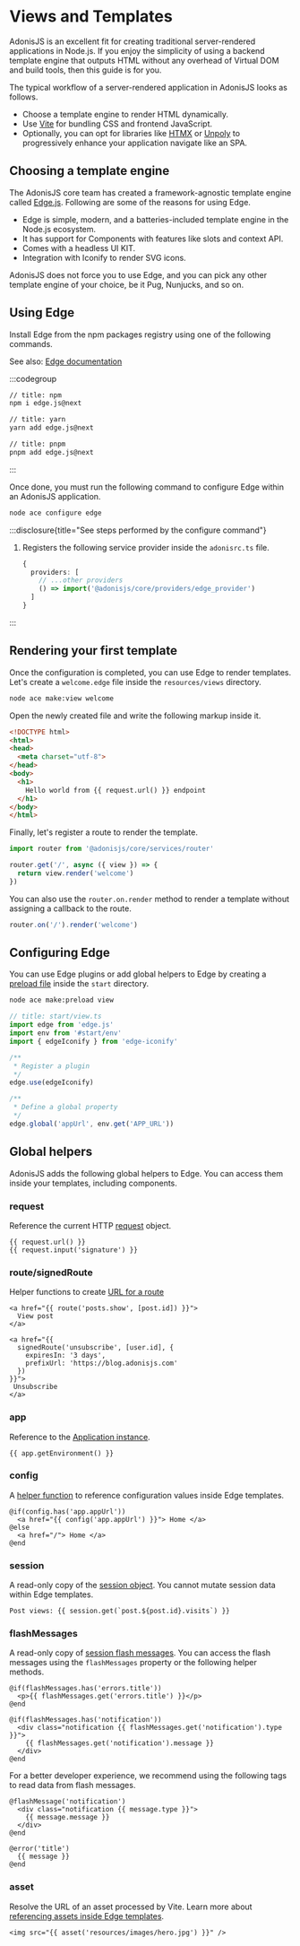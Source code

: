 # Views and Templates

AdonisJS is an excellent fit for creating traditional server-rendered applications in Node.js. If you enjoy the simplicity of using a backend template engine that outputs HTML without any overhead of Virtual DOM and build tools, then this guide is for you.

The typical workflow of a server-rendered application in AdonisJS looks as follows.

- Choose a template engine to render HTML dynamically.
- Use [Vite](./assets_bundling.md) for bundling CSS and frontend JavaScript.
- Optionally, you can opt for libraries like [HTMX](https://htmx.org/) or [Unpoly](https://unpoly.com/) to progressively enhance your application navigate like an SPA.

## Choosing a template engine
The AdonisJS core team has created a framework-agnostic template engine called [Edge.js](https://edgejs.dev). Following are some of the reasons for using Edge.

- Edge is simple, modern, and a batteries-included template engine in the Node.js ecosystem.
- It has support for Components with features like slots and context API.
- Comes with a headless UI KIT.
- Integration with Iconify to render SVG icons.

AdonisJS does not force you to use Edge, and you can pick any other template engine of your choice, be it Pug, Nunjucks, and so on.

## Using Edge
Install Edge from the npm packages registry using one of the following commands.

See also: [Edge documentation](https://edgejs.dev)

:::codegroup

```sh
// title: npm
npm i edge.js@next
```

```sh
// title: yarn
yarn add edge.js@next
```

```sh
// title: pnpm
pnpm add edge.js@next
```

:::

Once done, you must run the following command to configure Edge within an AdonisJS application. 

```sh
node ace configure edge
```

:::disclosure{title="See steps performed by the configure command"}

1. Registers the following service provider inside the `adonisrc.ts` file.

    ```ts
    {
      providers: [
        // ...other providers
        () => import('@adonisjs/core/providers/edge_provider')
      ]
    }
    ```

:::

## Rendering your first template
Once the configuration is completed, you can use Edge to render templates. Let's create a `welcome.edge` file inside the `resources/views` directory.

```sh
node ace make:view welcome
```

Open the newly created file and write the following markup inside it.

```html
<!DOCTYPE html>
<html>
<head>
  <meta charset="utf-8">
</head>
<body>
  <h1>
    Hello world from {{ request.url() }} endpoint
  </h1>
</body>
</html>
```

Finally, let's register a route to render the template.

```ts
import router from '@adonisjs/core/services/router'

router.get('/', async ({ view }) => {
  return view.render('welcome')
})
```

You can also use the `router.on.render` method to render a template without assigning a callback to the route.

```ts
router.on('/').render('welcome')
```

## Configuring Edge
You can use Edge plugins or add global helpers to Edge by creating a [preload file](../fundamentals/adonisrc_file.md#preloads) inside the `start` directory.

```sh
node ace make:preload view
```

```ts
// title: start/view.ts
import edge from 'edge.js'
import env from '#start/env'
import { edgeIconify } from 'edge-iconify'

/**
 * Register a plugin
 */
edge.use(edgeIconify)

/**
 * Define a global property
 */
edge.global('appUrl', env.get('APP_URL'))
```

## Global helpers
AdonisJS adds the following global helpers to Edge. You can access them inside your templates, including components.

### request
Reference the current HTTP [request](./request.md) object.

```edge
{{ request.url() }}
{{ request.input('signature') }}
```

### route/signedRoute
Helper functions to create [URL for a route](./url_builder.md#generating-urls-inside-templates)

```edge
<a href="{{ route('posts.show', [post.id]) }}">
  View post
</a>
```

```edge
<a href="{{
  signedRoute('unsubscribe', [user.id], {
    expiresIn: '3 days',
    prefixUrl: 'https://blog.adonisjs.com'    
  })
}}">
 Unsubscribe
</a>
```

### app
Reference to the [Application instance](../fundamentals/application.md).

```edge
{{ app.getEnvironment() }}
```

### config
A [helper function](../guides/config.md#reading-config-inside-edge-templates) to reference configuration values inside Edge templates.

```edge
@if(config.has('app.appUrl'))
  <a href="{{ config('app.appUrl') }}"> Home </a>
@else
  <a href="/"> Home </a>
@end
```

### session
A read-only copy of the [session object](./session.md#reading-and-writing-data). You cannot mutate session data within Edge templates.

```edge
Post views: {{ session.get(`post.${post.id}.visits`) }}
```

### flashMessages
A read-only copy of [session flash messages](./session.md#flash-messages). You can access the flash messages using the `flashMessages` property or the following helper methods.

```edge
@if(flashMessages.has('errors.title'))
  <p>{{ flashMessages.get('errors.title') }}</p>
@end

@if(flashMessages.has('notification'))
  <div class="notification {{ flashMessages.get('notification').type }}">
    {{ flashMessages.get('notification').message }}
  </div>
@end
```

For a better developer experience, we recommend using the following tags to read data from flash messages.

```edge
@flashMessage('notification')
  <div class="notification {{ message.type }}">
    {{ message.message }}
  </div>
@end

@error('title')
  {{ message }}
@end
```

### asset
Resolve the URL of an asset processed by Vite. Learn more about [referencing assets inside Edge templates](./assets_bundling.md#referencing-assets-inside-edge-templates).

```edge
<img src="{{ asset('resources/images/hero.jpg') }}" />
```
